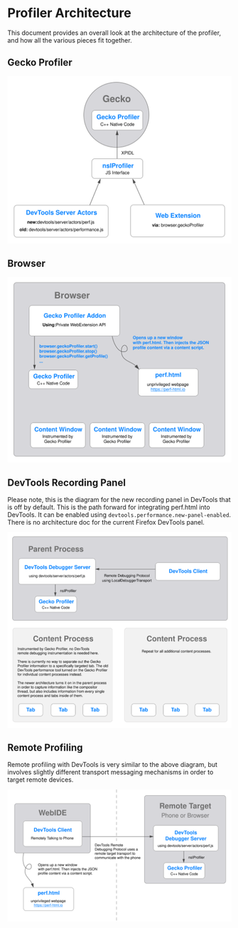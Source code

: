 # Profiler Architecture

This document provides an overall look at the architecture of the profiler, and how all the various pieces fit together.

## Gecko Profiler

![Gecko Profiler diagram](images/gecko-profiler.svg)

## Browser

![Browser diagram](images/browser.svg)

## DevTools Recording Panel

Please note, this is the diagram for the new recording panel in DevTools that is off by default. This is the path forward for integrating perf.html into DevTools. It can be enabled using `devtools.performance.new-panel-enabled`. There is no architecture doc for the current Firefox DevTools panel.

![DevTools Recording Panel diagram](images/devtools-recording-panel.svg)

## Remote Profiling

Remote profiling with DevTools is very similar to the above diagram, but involves slightly different transport messaging mechanisms in order to target remote devices.

![Remote Profiling diagram](images/remote-profiling.svg)
